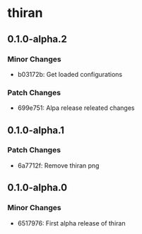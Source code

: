 # thiran

## 0.1.0-alpha.2

### Minor Changes

- b03172b: Get loaded configurations

### Patch Changes

- 699e751: Alpa release releated changes

## 0.1.0-alpha.1

### Patch Changes

- 6a7712f: Remove thiran png

## 0.1.0-alpha.0

### Minor Changes

- 6517976: First alpha release of thiran
